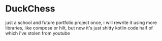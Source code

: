 # DuckChess
just a school and future portfolio project
once, i will rewrite it using more libraries, like compose or hilt, but now it's just shitty kotlin code half of which i've stolen from youtube
